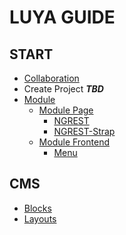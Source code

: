 LUYA GUIDE
==========

START
------
* [Collaboration](start-collaboration.md)
* Create Project ***TBD***
* [Module](start-module.md)
  * [Module Page](start-module-page.md)
    * [NGREST](start-ngrest.md)
    * [NGREST-Strap](start-ngrest-strap.md)
  * [Module Frontend](start-module-frontend.md)
    * [Menu](start-module-frontend-menu.md)

CMS
---
* [Blocks](cms-blocks.md)
* [Layouts](cms-layouts.md)

